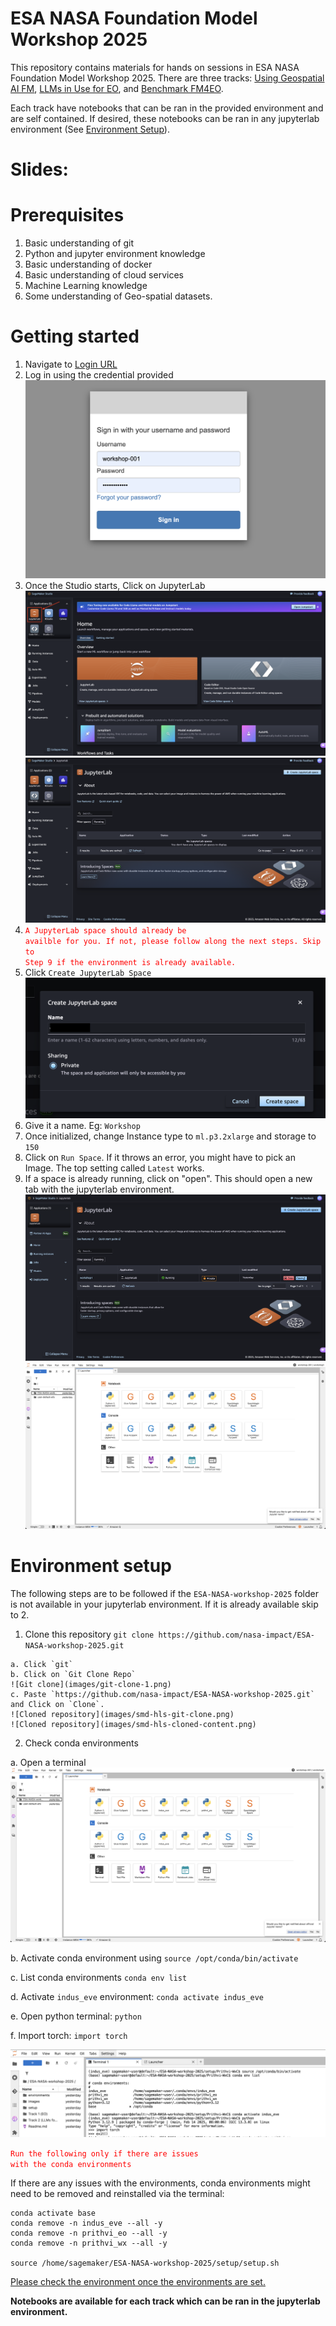 <!---- Provide an overview of what is being achieved in this repo ---->
# ESA NASA Foundation Model Workshop 2025

This repository contains materials for hands on sessions in ESA NASA Foundation Model Workshop 2025. There are three tracks: [Using Geospatial AI FM](/Track%201%20(EO)/), [LLMs in Use for EO](/Track%202%20(LLMs%20for%20EO)/), and [Benchmark FM4EO](/Track%201%20(EO)/).

Each track have notebooks that can be ran in the provided environment and are self contained. If desired, these notebooks can be ran in any jupyterlab environment (See [Environment Setup](#environment-setup)).

# Slides:

# Prerequisites
1. Basic understanding of git
2. Python and jupyter environment knowledge
3. Basic understanding of docker
4. Basic understanding of cloud services
5. Machine Learning knowledge
6. Some understanding of Geo-spatial datasets.

# Getting started
1. Navigate to [Login URL](https://workshop-domain-wfs0nk4u.auth.us-west-2.amazoncognito.com/login?client_id=809mbkpbfj5mddgb7dismf3g0&response_type=code&scope=aws.cognito.signin.user.admin+openid+profile&redirect_uri=https://ngsa42o8k5.execute-api.us-west-2.amazonaws.com/invoke)
2. Log in using the credential provided
![Login with username and password](images/login.png)
3. Once the Studio starts, Click on JupyterLab
![Sagemaker studio](images/sagemaker-studio.png)
![JupyterLab spaces](images/jupyterlab-spaces.png)
4. <code style="color : red">A JupyterLab space should already be availble for you. If not, please follow along the next steps. Skip to Step 9 if the environment is already available.</code>
5. Click `Create JupyterLab Space`
![JupyterLab spaces](images/create-jupyterlab-env.png)
6. Give it a name. Eg: `Workshop`
7. Once initialized, change Instance type to `ml.p3.2xlarge` and storage to `150`
8. Click on `Run Space`. If it throws an error, you might have to pick an Image. The top setting called `Latest` works.
9. If a space is already running, click on "open". This should open a new tab with the jupyterlab environment.
![Open](/images/workshop-jypyterlab-app-list.png)
![Jupyterlab Environment](/images/jupyter-lab-home-page.png)


# Environment setup
The following steps are to be followed if the `ESA-NASA-workshop-2025` folder is not available in your jupyterlab environment. If it is already available skip to 2.

1. Clone this repository `git clone https://github.com/nasa-impact/ESA-NASA-workshop-2025.git`
```
a. Click `git`
b. Click on `Git Clone Repo`
![Git clone](images/git-clone-1.png)
c. Paste `https://github.com/nasa-impact/ESA-NASA-workshop-2025.git` and Click on `Clone`.
![Cloned repository](images/smd-hls-git-clone.png)
![Cloned repository](images/smd-hls-cloned-content.png)
```

2. Check conda environments

a. Open a terminal
![Home page](/images/jupyter-lab-home-page.png)

b. Activate conda environment using `source /opt/conda/bin/activate`

c. List conda environments `conda env list`

d. Activate `indus_eve` environment: `conda activate indus_eve`

e. Open python terminal: `python`

f. Import torch: `import torch`

![A](/images/check_environment.png)



<code style="color : red">Run the following only if there are issues with the conda environments</code>

If there are any issues with the environments, conda environments might need to be removed and reinstalled via the terminal:
```
conda activate base
conda remove -n indus_eve --all -y
conda remove -n prithvi_eo --all -y
conda remove -n prithvi_wx --all -y

source /home/sagemaker/ESA-NASA-workshop-2025/setup/setup.sh
```
[Please check the environment once the environments are set.](#environment-setup)

**Notebooks are available for each track which can be ran in the jupyterlab environment.**
